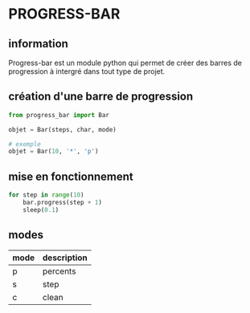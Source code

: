 # PROGRESS-BAR

## information

Progress-bar est un module python qui permet de créer des barres de progression à intergré dans tout type de projet.

## création d'une barre de progression

```python
from progress_bar import Bar

objet = Bar(steps, char, mode)

# exemple
objet = Bar(10, '*', 'p')
```

## mise en fonctionnement

```python
for step in range(10)
    bar.progress(step + 1)
    sleep(0.1)
```

## modes

| mode | description |
| ---- | ----------- |
| p    | percents    |
| s    | step        |
| c    | clean       |